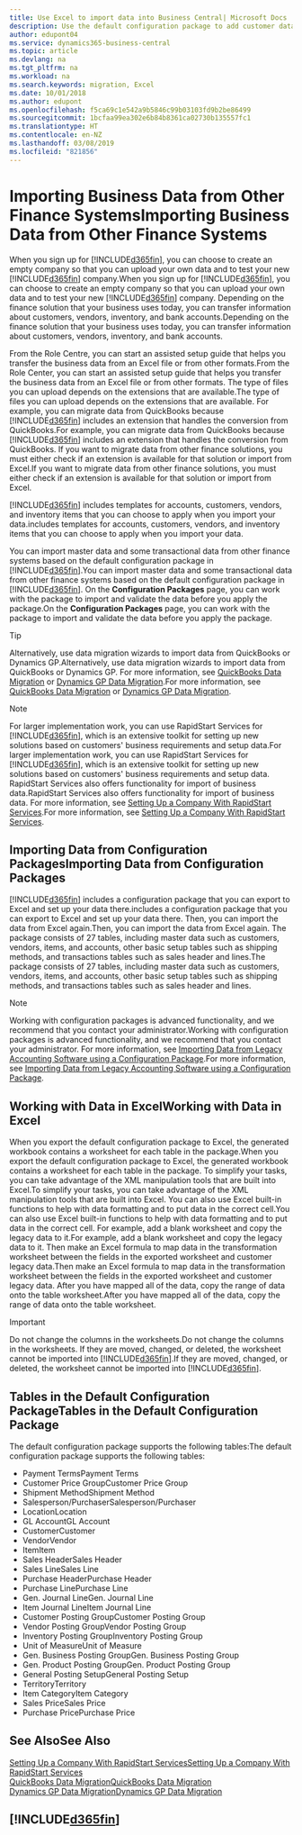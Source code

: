 ```yaml
---
title: Use Excel to import data into Business Central| Microsoft Docs
description: Use the default configuration package to add customer data in Excel and import the data back into Business Central .
author: edupont04
ms.service: dynamics365-business-central
ms.topic: article
ms.devlang: na
ms.tgt_pltfrm: na
ms.workload: na
ms.search.keywords: migration, Excel
ms.date: 10/01/2018
ms.author: edupont
ms.openlocfilehash: f5ca69c1e542a9b5846c99b03103fd9b2be86499
ms.sourcegitcommit: 1bcfaa99ea302e6b84b8361ca02730b135557fc1
ms.translationtype: HT
ms.contentlocale: en-NZ
ms.lasthandoff: 03/08/2019
ms.locfileid: "821856"
---
```

# <a name="importing-business-data-from-other-finance-systems"></a><span data-ttu-id="3356a-103">Importing Business Data from Other Finance Systems</span><span class="sxs-lookup"><span data-stu-id="3356a-103">Importing Business Data from Other Finance Systems</span></span>
<span data-ttu-id="3356a-104">When you sign up for [!INCLUDE[d365fin](includes/d365fin_md.md)], you can choose to create an empty company so that you can upload your own data and to test your new [!INCLUDE[d365fin](includes/d365fin_md.md)] company.</span><span class="sxs-lookup"><span data-stu-id="3356a-104">When you sign up for [!INCLUDE[d365fin](includes/d365fin_md.md)], you can choose to create an empty company so that you can upload your own data and to test your new [!INCLUDE[d365fin](includes/d365fin_md.md)] company.</span></span> <span data-ttu-id="3356a-105">Depending on the finance solution that your business uses today, you can transfer information about customers, vendors, inventory, and bank accounts.</span><span class="sxs-lookup"><span data-stu-id="3356a-105">Depending on the finance solution that your business uses today, you can transfer information about customers, vendors, inventory, and bank accounts.</span></span>  

<span data-ttu-id="3356a-106">From the Role Centre, you can start an assisted setup guide that helps you transfer the business data from an Excel file or from other formats.</span><span class="sxs-lookup"><span data-stu-id="3356a-106">From the Role Center, you can start an assisted setup guide that helps you transfer the business data from an Excel file or from other formats.</span></span> <span data-ttu-id="3356a-107">The type of files you can upload depends on the extensions that are available.</span><span class="sxs-lookup"><span data-stu-id="3356a-107">The type of files you can upload depends on the extensions that are available.</span></span> <span data-ttu-id="3356a-108">For example, you can migrate data from QuickBooks because [!INCLUDE[d365fin](includes/d365fin_md.md)] includes an extension that handles the conversion from QuickBooks.</span><span class="sxs-lookup"><span data-stu-id="3356a-108">For example, you can migrate data from QuickBooks because [!INCLUDE[d365fin](includes/d365fin_md.md)] includes an extension that handles the conversion from QuickBooks.</span></span> <span data-ttu-id="3356a-109">If you want to migrate data from other finance solutions, you must either check if an extension is available for that solution or import from Excel.</span><span class="sxs-lookup"><span data-stu-id="3356a-109">If you want to migrate data from other finance solutions, you must either check if an extension is available for that solution or import from Excel.</span></span>  

[!INCLUDE[d365fin](includes/d365fin_md.md)] <span data-ttu-id="3356a-110">includes templates for accounts, customers, vendors, and inventory items that you can choose to apply when you import your data.</span><span class="sxs-lookup"><span data-stu-id="3356a-110">includes templates for accounts, customers, vendors, and inventory items that you can choose to apply when you import your data.</span></span>

<span data-ttu-id="3356a-111">You can import master data and some transactional data from other finance systems based on the default configuration package in [!INCLUDE[d365fin](includes/d365fin_md.md)].</span><span class="sxs-lookup"><span data-stu-id="3356a-111">You can import master data and some transactional data from other finance systems based on the default configuration package in [!INCLUDE[d365fin](includes/d365fin_md.md)].</span></span> <span data-ttu-id="3356a-112">On the **Configuration Packages** page, you can work with the package to import and validate the data before you apply the package.</span><span class="sxs-lookup"><span data-stu-id="3356a-112">On the **Configuration Packages** page, you can work with the package to import and validate the data before you apply the package.</span></span>  

> [!TIP]  
> <span data-ttu-id="3356a-113">Alternatively, use data migration wizards to import data from QuickBooks or Dynamics GP.</span><span class="sxs-lookup"><span data-stu-id="3356a-113">Alternatively, use data migration wizards to import data from QuickBooks or Dynamics GP.</span></span> <span data-ttu-id="3356a-114">For more information, see [QuickBooks Data Migration](ui-extensions-quickbooks-data-migration.md) or [Dynamics GP Data Migration](ui-extensions-dynamicsgp-data-migration.md).</span><span class="sxs-lookup"><span data-stu-id="3356a-114">For more information, see [QuickBooks Data Migration](ui-extensions-quickbooks-data-migration.md) or [Dynamics GP Data Migration](ui-extensions-dynamicsgp-data-migration.md).</span></span>

> [!NOTE]  
> <span data-ttu-id="3356a-115">For larger implementation work, you can use RapidStart Services for [!INCLUDE[d365fin](includes/d365fin_md.md)], which is an extensive toolkit for setting up new solutions based on customers' business requirements and setup data.</span><span class="sxs-lookup"><span data-stu-id="3356a-115">For larger implementation work, you can use RapidStart Services for [!INCLUDE[d365fin](includes/d365fin_md.md)], which is an extensive toolkit for setting up new solutions based on customers' business requirements and setup data.</span></span> <span data-ttu-id="3356a-116">RapidStart Services also offers functionality for import of business data.</span><span class="sxs-lookup"><span data-stu-id="3356a-116">RapidStart Services also offers functionality for import of business data.</span></span> <span data-ttu-id="3356a-117">For more information, see [Setting Up a Company With RapidStart Services](admin-set-up-a-company-with-rapidstart.md).</span><span class="sxs-lookup"><span data-stu-id="3356a-117">For more information, see [Setting Up a Company With RapidStart Services](admin-set-up-a-company-with-rapidstart.md).</span></span>

## <a name="importing-data-from-configuration-packages"></a><span data-ttu-id="3356a-118">Importing Data from Configuration Packages</span><span class="sxs-lookup"><span data-stu-id="3356a-118">Importing Data from Configuration Packages</span></span>
[!INCLUDE[d365fin](includes/d365fin_md.md)] <span data-ttu-id="3356a-119">includes a configuration package that you can export to Excel and set up your data there.</span><span class="sxs-lookup"><span data-stu-id="3356a-119">includes a configuration package that you can export to Excel and set up your data there.</span></span> <span data-ttu-id="3356a-120">Then, you can import the data from Excel again.</span><span class="sxs-lookup"><span data-stu-id="3356a-120">Then, you can import the data from Excel again.</span></span> <span data-ttu-id="3356a-121">The package consists of 27 tables, including master data such as customers, vendors, items, and accounts, other basic setup tables such as shipping methods, and transactions tables such as sales header and lines.</span><span class="sxs-lookup"><span data-stu-id="3356a-121">The package consists of 27 tables, including master data such as customers, vendors, items, and accounts, other basic setup tables such as shipping methods, and transactions tables such as sales header and lines.</span></span>  

> [!NOTE]  
>   <span data-ttu-id="3356a-122">Working with configuration packages is advanced functionality, and we recommend that you contact your administrator.</span><span class="sxs-lookup"><span data-stu-id="3356a-122">Working with configuration packages is advanced functionality, and we recommend that you contact your administrator.</span></span> <span data-ttu-id="3356a-123">For more information, see [Importing Data from Legacy Accounting Software using a Configuration Package](across-import-data-configuration-packages.md).</span><span class="sxs-lookup"><span data-stu-id="3356a-123">For more information, see [Importing Data from Legacy Accounting Software using a Configuration Package](across-import-data-configuration-packages.md).</span></span>

## <a name="working-with-data-in-excel"></a><span data-ttu-id="3356a-124">Working with Data in Excel</span><span class="sxs-lookup"><span data-stu-id="3356a-124">Working with Data in Excel</span></span>
<span data-ttu-id="3356a-125">When you export the default configuration package to Excel, the generated workbook contains a worksheet for each table in the package.</span><span class="sxs-lookup"><span data-stu-id="3356a-125">When you export the default configuration package to Excel, the generated workbook contains a worksheet for each table in the package.</span></span> <span data-ttu-id="3356a-126">To simplify your tasks, you can take advantage of the XML manipulation tools that are built into Excel.</span><span class="sxs-lookup"><span data-stu-id="3356a-126">To simplify your tasks, you can take advantage of the XML manipulation tools that are built into Excel.</span></span> <span data-ttu-id="3356a-127">You can also use Excel built-in functions to help with data formatting and to put data in the correct cell.</span><span class="sxs-lookup"><span data-stu-id="3356a-127">You can also use Excel built-in functions to help with data formatting and to put data in the correct cell.</span></span> <span data-ttu-id="3356a-128">For example, add a blank worksheet and copy the legacy data to it.</span><span class="sxs-lookup"><span data-stu-id="3356a-128">For example, add a blank worksheet and copy the legacy data to it.</span></span> <span data-ttu-id="3356a-129">Then make an Excel formula to map data in the transformation worksheet between the fields in the exported worksheet and customer legacy data.</span><span class="sxs-lookup"><span data-stu-id="3356a-129">Then make an Excel formula to map data in the transformation worksheet between the fields in the exported worksheet and customer legacy data.</span></span> <span data-ttu-id="3356a-130">After you have mapped all of the data, copy the range of data onto the table worksheet.</span><span class="sxs-lookup"><span data-stu-id="3356a-130">After you have mapped all of the data, copy the range of data onto the table worksheet.</span></span>  

> [!IMPORTANT]  
>  <span data-ttu-id="3356a-131">Do not change the columns in the worksheets.</span><span class="sxs-lookup"><span data-stu-id="3356a-131">Do not change the columns in the worksheets.</span></span> <span data-ttu-id="3356a-132">If they are moved, changed, or deleted, the worksheet cannot be imported into [!INCLUDE[d365fin](includes/d365fin_md.md)].</span><span class="sxs-lookup"><span data-stu-id="3356a-132">If they are moved, changed, or deleted, the worksheet cannot be imported into [!INCLUDE[d365fin](includes/d365fin_md.md)].</span></span>

## <a name="tables-in-the-default-configuration-package"></a><span data-ttu-id="3356a-133">Tables in the Default Configuration Package</span><span class="sxs-lookup"><span data-stu-id="3356a-133">Tables in the Default Configuration Package</span></span>
<span data-ttu-id="3356a-134">The default configuration package supports the following tables:</span><span class="sxs-lookup"><span data-stu-id="3356a-134">The default configuration package supports the following tables:</span></span>

-   <span data-ttu-id="3356a-135">Payment Terms</span><span class="sxs-lookup"><span data-stu-id="3356a-135">Payment Terms</span></span>
-   <span data-ttu-id="3356a-136">Customer Price Group</span><span class="sxs-lookup"><span data-stu-id="3356a-136">Customer Price Group</span></span>
-   <span data-ttu-id="3356a-137">Shipment Method</span><span class="sxs-lookup"><span data-stu-id="3356a-137">Shipment Method</span></span>
-   <span data-ttu-id="3356a-138">Salesperson/Purchaser</span><span class="sxs-lookup"><span data-stu-id="3356a-138">Salesperson/Purchaser</span></span>
-   <span data-ttu-id="3356a-139">Location</span><span class="sxs-lookup"><span data-stu-id="3356a-139">Location</span></span>
-   <span data-ttu-id="3356a-140">GL Account</span><span class="sxs-lookup"><span data-stu-id="3356a-140">GL Account</span></span>
-   <span data-ttu-id="3356a-141">Customer</span><span class="sxs-lookup"><span data-stu-id="3356a-141">Customer</span></span>
-   <span data-ttu-id="3356a-142">Vendor</span><span class="sxs-lookup"><span data-stu-id="3356a-142">Vendor</span></span>
-   <span data-ttu-id="3356a-143">Item</span><span class="sxs-lookup"><span data-stu-id="3356a-143">Item</span></span>
-   <span data-ttu-id="3356a-144">Sales Header</span><span class="sxs-lookup"><span data-stu-id="3356a-144">Sales Header</span></span>
-   <span data-ttu-id="3356a-145">Sales Line</span><span class="sxs-lookup"><span data-stu-id="3356a-145">Sales Line</span></span>
-   <span data-ttu-id="3356a-146">Purchase Header</span><span class="sxs-lookup"><span data-stu-id="3356a-146">Purchase Header</span></span>
-   <span data-ttu-id="3356a-147">Purchase Line</span><span class="sxs-lookup"><span data-stu-id="3356a-147">Purchase Line</span></span>
-   <span data-ttu-id="3356a-148">Gen. Journal Line</span><span class="sxs-lookup"><span data-stu-id="3356a-148">Gen. Journal Line</span></span>
-   <span data-ttu-id="3356a-149">Item Journal Line</span><span class="sxs-lookup"><span data-stu-id="3356a-149">Item Journal Line</span></span>
-   <span data-ttu-id="3356a-150">Customer Posting Group</span><span class="sxs-lookup"><span data-stu-id="3356a-150">Customer Posting Group</span></span>
-   <span data-ttu-id="3356a-151">Vendor Posting Group</span><span class="sxs-lookup"><span data-stu-id="3356a-151">Vendor Posting Group</span></span>
-   <span data-ttu-id="3356a-152">Inventory Posting Group</span><span class="sxs-lookup"><span data-stu-id="3356a-152">Inventory Posting Group</span></span>
-   <span data-ttu-id="3356a-153">Unit of Measure</span><span class="sxs-lookup"><span data-stu-id="3356a-153">Unit of Measure</span></span>
-   <span data-ttu-id="3356a-154">Gen. Business Posting Group</span><span class="sxs-lookup"><span data-stu-id="3356a-154">Gen. Business Posting Group</span></span>
-   <span data-ttu-id="3356a-155">Gen. Product Posting Group</span><span class="sxs-lookup"><span data-stu-id="3356a-155">Gen. Product Posting Group</span></span>
-   <span data-ttu-id="3356a-156">General Posting Setup</span><span class="sxs-lookup"><span data-stu-id="3356a-156">General Posting Setup</span></span>
-   <span data-ttu-id="3356a-157">Territory</span><span class="sxs-lookup"><span data-stu-id="3356a-157">Territory</span></span>
-   <span data-ttu-id="3356a-158">Item Category</span><span class="sxs-lookup"><span data-stu-id="3356a-158">Item Category</span></span>
-   <span data-ttu-id="3356a-159">Sales Price</span><span class="sxs-lookup"><span data-stu-id="3356a-159">Sales Price</span></span>
-   <span data-ttu-id="3356a-160">Purchase Price</span><span class="sxs-lookup"><span data-stu-id="3356a-160">Purchase Price</span></span>

## <a name="see-also"></a><span data-ttu-id="3356a-161">See Also</span><span class="sxs-lookup"><span data-stu-id="3356a-161">See Also</span></span>
[<span data-ttu-id="3356a-162">Setting Up a Company With RapidStart Services</span><span class="sxs-lookup"><span data-stu-id="3356a-162">Setting Up a Company With RapidStart Services</span></span>](admin-set-up-a-company-with-rapidstart.md)  
[<span data-ttu-id="3356a-163">QuickBooks Data Migration</span><span class="sxs-lookup"><span data-stu-id="3356a-163">QuickBooks Data Migration</span></span>](ui-extensions-quickbooks-data-migration.md)  
[<span data-ttu-id="3356a-164">Dynamics GP Data Migration</span><span class="sxs-lookup"><span data-stu-id="3356a-164">Dynamics GP Data Migration</span></span>](ui-extensions-dynamicsgp-data-migration.md)  

## [!INCLUDE[d365fin](includes/free_trial_md.md)]  
 
